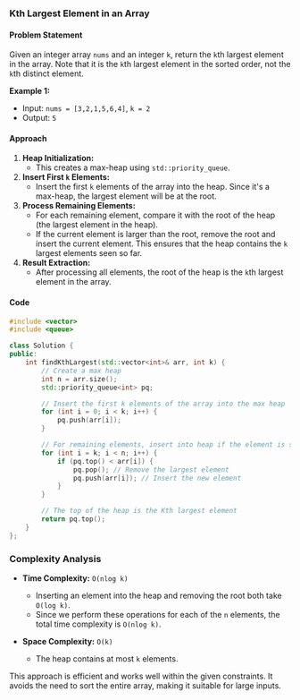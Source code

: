
### Kth Largest Element in an Array

#### Problem Statement
Given an integer array `nums` and an integer `k`, return the `k`th largest element in the array. Note that it is the `k`th largest element in the sorted order, not the `k`th distinct element.

**Example 1:**
- Input: `nums = [3,2,1,5,6,4]`, `k = 2`
- Output: `5`

 
#### Approach 
1. **Heap Initialization:**
   - This creates a max-heap using `std::priority_queue`.
2. **Insert First `k` Elements:**
   - Insert the first `k` elements of the array into the heap. Since it's a max-heap, the largest element will be at the root.
3. **Process Remaining Elements:**
   - For each remaining element, compare it with the root of the heap (the largest element in the heap).
   - If the current element is larger than the root, remove the root and insert the current element. This ensures that the heap contains the `k` largest elements seen so far.
4. **Result Extraction:**
   - After processing all elements, the root of the heap is the `k`th largest element in the array.


#### Code
```cpp
#include <vector>
#include <queue>

class Solution {
public:
    int findKthLargest(std::vector<int>& arr, int k) {
        // Create a max heap
        int n = arr.size();
        std::priority_queue<int> pq;

        // Insert the first k elements of the array into the max heap
        for (int i = 0; i < k; i++) {
            pq.push(arr[i]);
        }

        // For remaining elements, insert into heap if the element is smaller than the max element in the heap
        for (int i = k; i < n; i++) {
            if (pq.top() < arr[i]) {
                pq.pop(); // Remove the largest element
                pq.push(arr[i]); // Insert the new element
            }
        }

        // The top of the heap is the Kth largest element
        return pq.top();
    }
};
```


### Complexity Analysis

- **Time Complexity:** `O(nlog k)`
  - Inserting an element into the heap and removing the root both take `O(log k)`.
  - Since we perform these operations for each of the `n` elements, the total time complexity is `O(nlog k)`.

- **Space Complexity:** `O(k)`
  - The heap contains at most `k` elements.

This approach is efficient and works well within the given constraints. It avoids the need to sort the entire array, making it suitable for large inputs.
